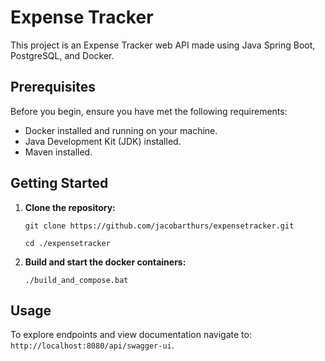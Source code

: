 # Expense Tracker

This project is an Expense Tracker web API made using Java Spring Boot, PostgreSQL, and Docker.

## Prerequisites

Before you begin, ensure you have met the following requirements:

- Docker installed and running on your machine.
- Java Development Kit (JDK) installed.
- Maven installed.

## Getting Started
1. **Clone the repository:**

   ```
   git clone https://github.com/jacobarthurs/expensetracker.git
   
   cd ./expensetracker
   ```
2. **Build and start the docker containers:**
    ```
    ./build_and_compose.bat
    ```

## Usage
To explore endpoints and view documentation navigate to: `http://localhost:8080/api/swagger-ui`.